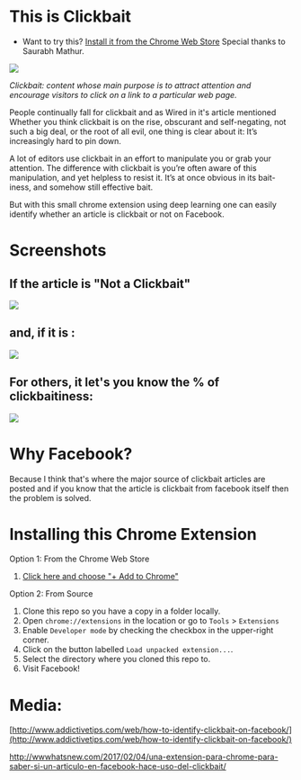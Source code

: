 # This is Clickbait
* Want to try this? [Install it from the Chrome Web Store](https://chrome.google.com/webstore/detail/this-is-clickbait/ppklhdlfnadnlnllnenceabhldpnafjm) Special thanks to Saurabh Mathur.

![](https://i.ytimg.com/vi/pHNbitDDW3A/maxresdefault.jpg)

*Clickbait: content whose main purpose is to attract attention and encourage visitors to click on a link to a particular web page.*

 People continually fall for clickbait and as Wired in it's article mentioned Whether you think clickbait is on the rise, obscurant and self-negating, not such a big deal, or the root of all evil, one thing is clear about it: It’s increasingly hard to pin down. 

A lot of editors use clickbait in an effort to manipulate you or grab your attention. The difference with clickbait is you’re often aware of this manipulation, and yet helpless to resist it. It’s at once obvious in its bait-iness, and somehow still effective bait.

But with this small chrome extension using deep learning one can easily identify whether an article is clickbait or not on Facebook.

# Screenshots

## If the article is "Not a Clickbait"

![](https://i.imgur.com/Vse7SvM.png)

## and, if it is :

![](https://i.imgur.com/T9bmxE1.png)

## For others, it let's you know the % of clickbaitiness:

![](https://i.imgur.com/mUvJQCG.png)

# Why Facebook?

Because I think that's where the major source of clickbait articles are posted and if you know that the article is clickbait from facebook itself then the problem is solved.



# Installing this Chrome Extension

Option 1: From the Chrome Web Store

1. [Click here and choose "+ Add to Chrome"](https://chrome.google.com/webstore/detail/this-is-clickbait/ppklhdlfnadnlnllnenceabhldpnafjm)

Option 2: From Source

1. Clone this repo so you have a copy in a folder locally.
1. Open `chrome://extensions` in the location or go to `Tools` > `Extensions`
1. Enable `Developer mode` by checking the checkbox in the upper-right corner.
1. Click on the button labelled `Load unpacked extension...`.
1. Select the directory where you cloned this repo to.
1. Visit Facebook!


# Media:

[http://www.addictivetips.com/web/how-to-identify-clickbait-on-facebook/](http://www.addictivetips.com/web/how-to-identify-clickbait-on-facebook/)

[http://wwwhatsnew.com/2017/02/04/una-extension-para-chrome-para-saber-si-un-articulo-en-facebook-hace-uso-del-clickbait/
](http://wwwhatsnew.com/2017/02/04/una-extension-para-chrome-para-saber-si-un-articulo-en-facebook-hace-uso-del-clickbait/
)
